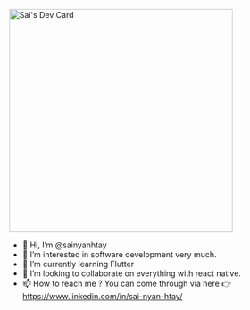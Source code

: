 <a href="https://github.com/sainyanhtay"><img src="https://github.com/sainyanhtay/sainyanhtay.github.io/blob/main/devcard.svg" width="400" alt="Sai's Dev Card"/></a>

- 👋 Hi, I’m @sainyanhtay
- 👀 I’m interested in software development very much.
- 🌱 I’m currently learning Flutter
- 💞️ I’m looking to collaborate on everything with react native.
- 📫 How to reach me ? You can come through via here 👉 https://www.linkedin.com/in/sai-nyan-htay/

<!---
sainyanhtay/sainyanhtay is a ✨ special ✨ repository because its `README.md` (this file) appears on your GitHub profile.
You can click the Preview link to take a look at your changes.
--->
